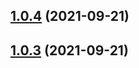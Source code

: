 ## [1.0.4](https://github.com/wow-actions/auto-assign/compare/v1.0.3...v1.0.4) (2021-09-21)

## [1.0.3](https://github.com/wow-actions/auto-assign/compare/v1.0.2...v1.0.3) (2021-09-21)
